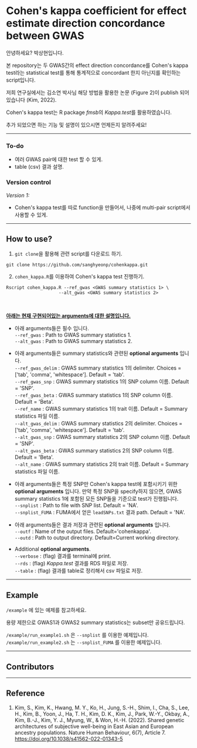 # Cohen's kappa coefficient for effect estimate direction concordance between GWAS


안녕하세요? 박상현입니다.

본 repository는 두 GWAS간의 effect direction concordance를 Cohen's kappa test라는 statistical test를 통해 통계적으로 concordant 한지 아닌지를 확인하는 script입니다.

저희 연구실에서는 김소연 박사님 해당 방법을 활용한 논문 (Figure 2)이 publish 되어있습니다 (Kim, 2022).

Cohen's kappa test는 R package *fmsb*의 *Kappa.test*를 활용하였습니다.

추가 되었으면 하는 기능 및 설명이 있으시면 언제든지 알려주세요!

---

### **To-do**
- 여러 GWAS pair에 대한 test 할 수 있게.
- table (csv) 결과 설명.

### **Version control**
*Version 1:*
- Cohen's kappa test를 따로 function을 만들어서, 나중에 multi-pair script에서 사용할 수 있게.

---

## How to use?
1. `git clone`을 활용해 관련 script를 다운로드 하기.
```
git clone https://github.com/sanghyeonp/cohenkappa.git
```

2. `cohen_kappa.R`를 이용하여 Cohen's kappa test 진행하기.
```
Rscript cohen_kappa.R --ref_gwas <GWAS summary statistics 1> \
                    --alt_gwas <GWAS summary statistics 2>
```
&nbsp;

<ins>**아래는 현재 구현되어있는 arguments에 대한 설명입니다.**</ins>

- 아래 arguments들은 필수 입니다.  
`--ref_gwas` :  Path to GWAS summary statistics 1.  
`--alt_gwas` :  Path to GWAS summary statistics 2.  

- 아래 arguments들은 summary statistics와 관련된 **optional arguments** 입니다.  
`--ref_gwas_delim` : GWAS summary statistics 1의 delimiter. Choices = ['tab', 'comma', 'whitespace']. Default = 'tab'.  
`--ref_gwas_snp` : GWAS summary statistics 1의 SNP column 이름. Default = 'SNP'.  
`--ref_gwas_beta` : GWAS summary statistics 1의 SNP column 이름. Default = 'Beta'.  
`--ref_name` : GWAS summary statistics 1의 trait 이름. Default = Summary statistics 파일 이름.  
`--alt_gwas_delim` : GWAS summary statistics 2의 delimiter. Choices = ['tab', 'comma', 'whitespace']. Default = 'tab'.  
`--alt_gwas_snp` : GWAS summary statistics 2의 SNP column 이름. Default = 'SNP'.  
`--alt_gwas_beta` : GWAS summary statistics 2의 SNP column 이름. Default = 'Beta'.  
`--alt_name` : GWAS summary statistics 2의 trait 이름. Default = Summary statistics 파일 이름.  

- 아래 arguments들은 특정 SNP만 Cohen's kappa test에 포함시키기 위한 **optional arguments** 입니다. 만약 특정 SNP을 specify하지 않으면, GWAS summary statistics 1에 포함된 모든 SNP들을 기준으로 test가 진행됩니다.  
`--snplist` : Path to file with SNP list. Default = 'NA'.  
`--snplist_FUMA` : FUMA에서 얻은 `leadSNPs.txt` 결과 path. Default = 'NA'.  

- 아래 arguments들은 결과 저장과 관련된 **optional arguments** 입니다.  
`--outf` : Name of the output files. Default='cohenkappa'.  
`--outd` : Path to output directory. Default=Current working directory.  

- Additional **optional arguments**.  
`--verbose` : (flag) 결과를 terminal에 print.  
`--rds` : (flag) *Kappa.test* 결과를 RDS 파일로 저장.  
`--table` : (flag) 결과를 table로 정리해서 csv 파일로 저장.  

---

## Example

`/example` 에 있는 예제를 참고하세요.

용량 제한으로 GWAS1과 GWAS2 summary statistics는 subset만 공유드립니다.

`/example/run_example1.sh` 은 `--snplist` 를 이용한 예제입니다.  
`/example/run_example2.sh` 는 `--snplist_FUMA` 를 이용한 예제입니다.


---
## Contributors


---
## Reference

1. Kim, S., Kim, K., Hwang, M. Y., Ko, H., Jung, S.-H., Shim, I., Cha, S., Lee, H., Kim, B., Yoon, J., Ha, T. H., Kim, D. K., Kim, J., Park, W.-Y., Okbay, A., Kim, B.-J., Kim, Y. J., Myung, W., & Won, H.-H. (2022). Shared genetic architectures of subjective well-being in East Asian and European ancestry populations. Nature Human Behaviour, 6(7), Article 7. https://doi.org/10.1038/s41562-022-01343-5
